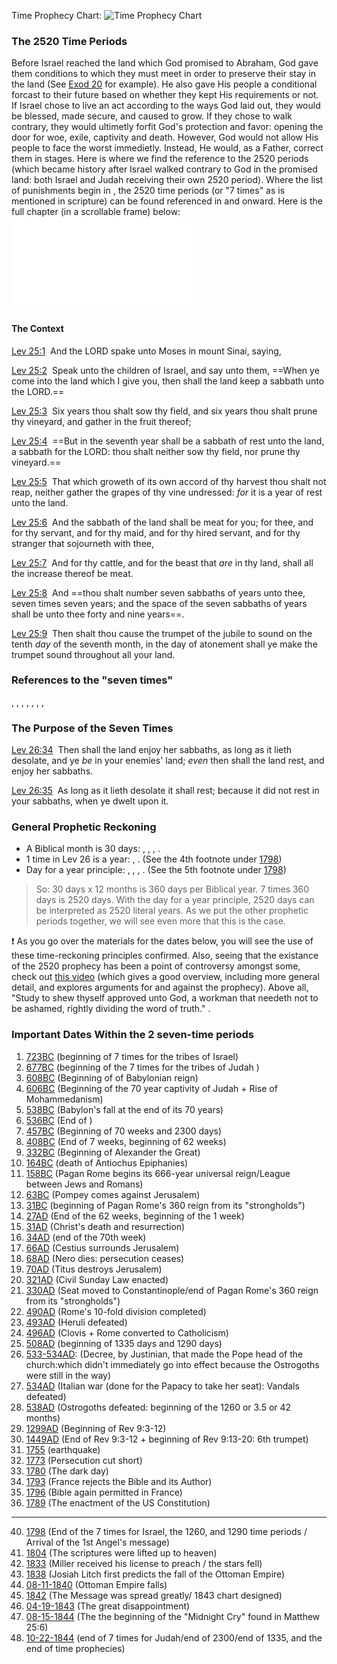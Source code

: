 Time Prophecy Chart:
![Time Prophecy Chart](Time%20Prophecy%20Chart.png)

### The 2520 Time Periods
Before Israel reached the land which God promised to Abraham, God gave them conditions to which they must meet in order to preserve their stay in the land (See [Exod 20](Exod%2020.md) for example). He also gave His people a conditional forcast to their future based on whether they kept His requirements or not. If Israel chose to live an act according to the ways God laid out, they would be blessed, made secure, and caused to grow. If they chose to walk contrary, they would ultimetly forfit God's protection and favor: opening the door for woe, exile, captivity and death. However, God would not allow His people to face the worst immedietly. Instead, He would, as a Father, correct them in stages. Here is where we find the reference to the 2520 periods (which became history after Israel walked contrary to God in the promised land: both Israel and Judah receiving their own 2520 period). Where the list of punishments begin in [](Lev%2026.md#14), the 2520 time periods (or "7 times" as is mentioned in scripture) can be found referenced in [](Lev%2026.md#%7CLeviticus%2026:18) and onward. Here is the full chapter (in a scrollable frame) below:
![Lev 26](Lev%2026.md)


#### The Context
[Lev 25:1](verseid:3.25.1)  And the LORD spake unto Moses in mount Sinai, saying,

[Lev 25:2](verseid:3.25.2)  Speak unto the children of Israel, and say unto them, ==When ye come into the land which I give you, then shall the land keep a sabbath unto the LORD.==

[Lev 25:3](verseid:3.25.3)  Six years thou shalt sow thy field, and six years thou shalt prune thy vineyard, and gather in the fruit thereof;

[Lev 25:4](verseid:3.25.4)  ==But in the seventh year shall be a sabbath of rest unto the land, a sabbath for the LORD: thou shalt neither sow thy field, nor prune thy vineyard.==

[Lev 25:5](verseid:3.25.5)  That which groweth of its own accord of thy harvest thou shalt not reap, neither gather the grapes of thy vine undressed: _for_ it is a year of rest unto the land.

[Lev 25:6](verseid:3.25.6)  And the sabbath of the land shall be meat for you; for thee, and for thy servant, and for thy maid, and for thy hired servant, and for thy stranger that sojourneth with thee,

[Lev 25:7](verseid:3.25.7)  And for thy cattle, and for the beast that _are_ in thy land, shall all the increase thereof be meat.

[Lev 25:8](verseid:3.25.8)  And ==thou shalt number seven sabbaths of years unto thee, seven times seven years; and the space of the seven sabbaths of years shall be unto thee forty and nine years==.

[Lev 25:9](verseid:3.25.9)  Then shalt thou cause the trumpet of the jubile to sound on the tenth _day_ of the seventh month, in the day of atonement shall ye make the trumpet sound throughout all your land.

### References to the "seven times"
[](Lev%2026.md#21), [](Lev%2026.md#24), [](Lev%2026.md#28), [](Dan%204.md#16), [](Dan%204.md#23), [](Dan%204.md#25), [](Dan%205.md#25), [](Dan%205.md#26)

### The Purpose  of the Seven Times
[Lev 26:34](verseid:3.26.34)  Then shall the land enjoy her sabbaths, as long as it lieth desolate, and ye _be_ in your enemies' land; _even_ then shall the land rest, and enjoy her sabbaths.

[Lev 26:35](verseid:3.26.35)  As long as it lieth desolate it shall rest; because it did not rest in your sabbaths, when ye dwelt upon it.

### General Prophetic Reckoning 
- A Biblical month is 30 days: [](Gen%207.md#11), [](Gen%207.md#24), [](Gen%208.md#3), [](Gen%208.md#4).
- 1 time in Lev 26 is a year: [](Lev%2025.md#8), [](Lev%2026.md#34). (See the 4th footnote under [1798](1798.md))
- Day for a year principle: [](Lev%2025.md#4), [](Num%2014.md#34), [](Ezek%204.md#6), [](Gen%2029.md#27). (See the 5th footnote under [1798](1798.md))
> So: 30 days x 12 months is 360 days per Biblical year. 7 times 360 days is 2520 days. With the day for a year principle, 2520 days can be interpreted as 2520 literal years. As we put the other prophetic periods together, we will see even more that this is the case.

❗ As you go over the materials for the dates below, you will see the use of these time-reckoning principles confirmed. Also, seeing that the existance of the 2520 prophecy has been a point of controversy amongst some, check out [this video](https://www.youtube.com/watch?v=J8XDUQ2fB28&list=PLz8q63xKec66zY8BlfOVo-6TN5u57rqqr&index=3) (which gives a good overview, including more general detail, and explores arguments for and against the prophecy). Above all, "Study to shew thyself approved unto God, a workman that needeth not to be ashamed, rightly dividing the word of truth." [](2%20Tim%202.md#15).  

### Important Dates Within the 2 seven-time periods
1. [723BC](723BC.md) (beginning of 7 times for the tribes of Israel)
2. [677BC](677BC.md) (beginning of the 7 times for the tribes of Judah )
3. [608BC](608BC.md) (Beginning of [](Jer%2029.md#10%7C70%20years) of Babylonian reign)
4. [606BC](606BC.md) (Beginning of the 70 year captivity of Judah + Rise of Mohammedanism)
5.  [538BC](538BC.md) (Babylon's fall at the end of its 70 years) 
6. [536BC](536BC.md) (End of [](Dan%209.md#2%7C70%20years%20for%20Judah))
8. [457BC](457BC.md) (Beginning of 70 weeks and 2300 days)
9. [408BC](408BC.md) (End of 7 weeks, beginning of 62 weeks) 
10. [332BC](332BC.md) (Beginning of Alexander the Great)
12. [164BC](164BC.md) (death of Antiochus Epiphanies)
13. [158BC](158BC.md) (Pagan Rome begins its 666-year universal reign/League between Jews and Romans)
14. [63BC](63BC.md) (Pompey comes against Jerusalem) 
15.  [31BC](31BC.md) (beginning of Pagan Rome's 360 reign from its "strongholds")
16. [27AD](27AD.md) (End of the 62 weeks, beginning of the 1 week)
17. [31AD](31AD.md) (Christ's death and resurrection)
18. [34AD](34AD.md) (end of the 70th week)
19. [66AD](66AD.md) (Cestius surrounds Jerusalem)
20. [68AD](68AD.md) (Nero dies: persecution ceases)
21. [70AD](70AD.md) (Titus destroys Jerusalem)
22. [321AD](321AD.md) (Civil Sunday Law enacted)
23. [330AD](330AD.md) (Seat moved to Constantinople/end of Pagan Rome's 360 reign from its "strongholds")
24. [490AD](490AD.md) (Rome's 10-fold division completed)
25. [493AD](493AD.md) (Heruli defeated)
26. [496AD](496AD.md) (Clovis + Rome converted to Catholicism)
27. [508AD](508AD.md) (beginning of 1335 days and 1290 days)
28. [533-534AD](533-534AD.md): (Decree, by Justinian, that made the Pope head of the church:which didn't immediately go into effect because the Ostrogoths were still in the way)
29. [534AD](534AD.md) (Italian war (done for the Papacy to take her seat): Vandals defeated)
30. [538AD](538AD.md) (Ostrogoths defeated: beginning of the 1260 or 3.5 or 42 months)
31. [1299AD](1299AD.md) (Beginning of Rev 9:3-12)
32. [1449AD](1449AD.md) (End of Rev 9:3-12 + beginning of Rev 9:13-20: 6th trumpet)
33. [1755](1755.md) (earthquake)
34. [1773](1773.md) (Persecution cut short)
35. [1780](1780.md) (The dark day) 
36. [1793](1793.md) (France rejects the Bible and its Author)
37. [1796](1796.md) (Bible again permitted in France)
38. [1789](1789.md) (The enactment of the US Constitution)
- - - 
40. [1798](1798.md) (End of the 7 times for Israel, the 1260, and 1290 time periods / Arrival of the 1st Angel's message)
41. [1804](1804.md) (The scriptures were lifted up to heaven)
42. [1833](1833.md) (Miller received his license to preach / the stars fell)
43. [1838](1838.md) (Josiah Litch first predicts the fall of the Ottoman Empire)
44. [08-11-1840](08-11-1840.md) (Ottoman Empire falls)
45. [1842](1842.md) (The Message was spread greatly/ 1843 chart designed)
46. [04-19-1843](04-19-1843.md) (The great disappointment)
47. [08-15-1844](08-15-1844.md) (The the beginning of the "Midnight Cry" found in Matthew 25:6)
48. [10-22-1844](10-22-1844.md) (end of 7 times for Judah/end of 2300/end of 1335, and the end of time prophecies)

